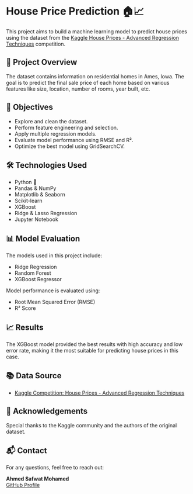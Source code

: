 # House Price Prediction 🏠📈

This project aims to build a machine learning model to predict house prices using the dataset from the [Kaggle House Prices - Advanced Regression Techniques](https://www.kaggle.com/c/house-prices-advanced-regression-techniques) competition.

## 📌 Project Overview

The dataset contains information on residential homes in Ames, Iowa. The goal is to predict the final sale price of each home based on various features like size, location, number of rooms, year built, etc.

## 🚀 Objectives

- Explore and clean the dataset.
- Perform feature engineering and selection.
- Apply multiple regression models.
- Evaluate model performance using RMSE and R².
- Optimize the best model using GridSearchCV.

## 🛠️ Technologies Used

- Python 🐍
- Pandas & NumPy
- Matplotlib & Seaborn
- Scikit-learn
- XGBoost
- Ridge & Lasso Regression
- Jupyter Notebook

## 📊 Model Evaluation

The models used in this project include:

- Ridge Regression
- Random Forest
- XGBoost Regressor

Model performance is evaluated using:
- Root Mean Squared Error (RMSE)
- R² Score

## 📈 Results

The XGBoost model provided the best results with high accuracy and low error rate, making it the most suitable for predicting house prices in this case.

## 📚 Data Source

- [Kaggle Competition: House Prices - Advanced Regression Techniques](https://www.kaggle.com/c/house-prices-advanced-regression-techniques/data)

## 🙌 Acknowledgements

Special thanks to the Kaggle community and the authors of the original dataset.

## 📬 Contact

For any questions, feel free to reach out:

**Ahmed Safwat Mohamed**  
[GitHub Profile](https://github.com/AhmedSafwatMohamed)
